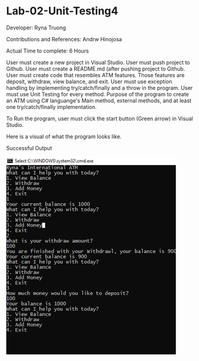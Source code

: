 # Lab-02-Unit-Testing4

Developer: Ryna Truong

Contributions and References: Andrw Hinojosa

Actual Time to complete: 6 Hours

User must create a new project in Visual Studio.
User must push project to Github.
User must create a README.md (after pushing project to Github.
User must create code that resembles ATM features. Those features are deposit, withdraw, view balance, and exit.
User must use exception handling by implementing try/catch/finally and a throw in the program.
User must use Unit Testing for every method.
Purpose of the program to create an ATM using C# languange's Main method, external methods, and at least one try/catch/finally implementation.

To Run the program, user must click the start button (Green arrow) in Visual Studio.

Here is a visual of what the program looks like.

Successful Output

![Lab-2-Unit-testing](https://github.com/rynnnaa/Lab-02-Unit-Testing/blob/master/assets/Capture.PNG)
